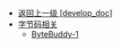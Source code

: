 - [返回上一级 [develop_doc]](txz-note/develop_doc/)
- [字节码相关](txz-note/develop_doc/字节码相关/)
  - [ByteBuddy-1](txz-note/develop_doc/字节码相关/ByteBuddy-1.md)
